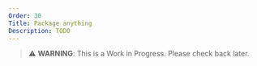 ```yaml
---
Order: 30
Title: Package anything
Description: TODO
---
```


> :warning: **WARNING**: This is a Work in Progress. Please check back later.